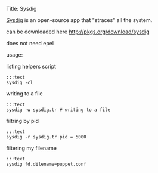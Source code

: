 Title: Sysdig

[Sysdig](http://www.sysdig.org/) is an open-source app that "straces" all the system.



can be downloaded here http://pkgs.org/download/sysdig

does not need epel

usage:

listing helpers script

    :::text
    sysdig -cl


writing to a file

    :::text
    sysdig -w sysdig.tr # writing to a file


filtring by pid

    :::text
    sysdig -r sysdig.tr pid = 5000


filtering my filename

    :::text
    sysdig fd.dilename=puppet.conf
